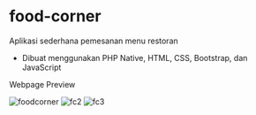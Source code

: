 # food-corner
Aplikasi sederhana pemesanan menu restoran

- Dibuat menggunakan PHP Native, HTML, CSS, Bootstrap, dan JavaScript


Webpage Preview

![foodcorner](https://user-images.githubusercontent.com/50720858/58371517-afd35d80-7ec6-11e9-96b0-cc0d96e2c451.PNG)
![fc2](https://user-images.githubusercontent.com/50720858/58371869-6e44b180-7eca-11e9-9b88-05be9e982b01.PNG)
![fc3](https://user-images.githubusercontent.com/50720858/58371871-713fa200-7eca-11e9-8218-68f62cd57f6e.PNG)


